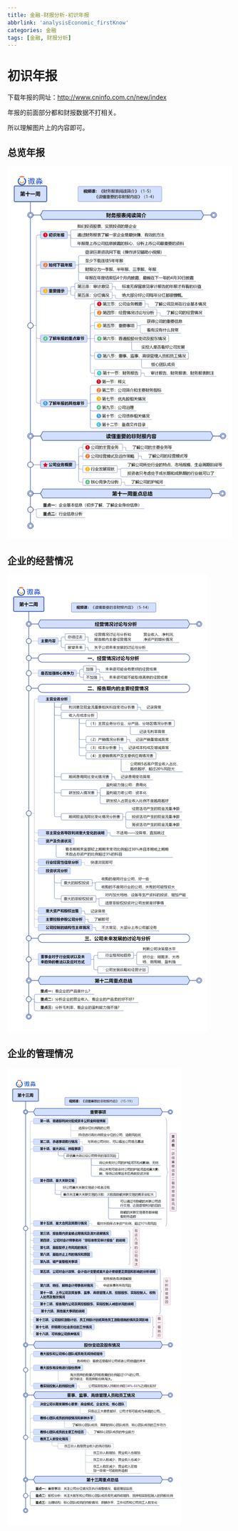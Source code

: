 ```yaml
---
title: 金融-财报分析-初识年报
abbrlink: 'analysisEconomic_firstKnow'
categories: 金融
tags: [金融, 财报分析]
---
```

# 初识年报

下载年报的网址：http://www.cninfo.com.cn/new/index



年报的前面部分都和财报数据不打相关。

所以理解图片上的内容即可。

## 总览年报

![初识年报](../image/金融/第二部分财报分析/初识年报.jpg)

## 企业的经营情况

![经营情况分析](../image/金融/第二部分财报分析/经营情况分析.jpg)

## 企业的管理情况

![管理情况分析](../image/金融/第二部分财报分析/管理情况分析.jpg)

